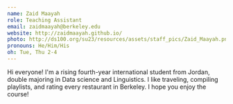 ```yaml
---
name: Zaid Maayah
role: Teaching Assistant
email: zaidmaayah@berkeley.edu
website: http://zaidmaayah.github.io/
photo: http://ds100.org/su23/resources/assets/staff_pics/Zaid_Maayah.png
pronouns: He/Him/His
oh: Tue, Thu 2-4
---
```

Hi everyone! I'm a rising fourth-year international student from Jordan, double majoring in Data science and Linguistics. I like traveling, compiling playlists, and rating every restaurant in Berkeley. I hope you enjoy the course!
